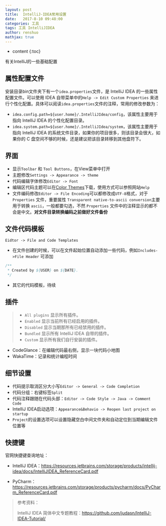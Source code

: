 ```yaml
---
layout: post
title:  IntelliJ-IDEA常用设置
date:   2017-8-10 09:48:00
categories: 工具
tags: 工具 IntelliJIDEA
author: renshuo
mathjax: true
---
```


* content
{:toc}

有关IntelliJ的一些基础配置

<!--more-->

## 属性配置文件

安装目录bin文件夹下有一个`idea.properties`文件，是 IntelliJ IDEA 的一些属性配置文件。可以使用 IDEA 自带菜单中的`Help -> Edit Custom Properties` 来进行个性化配置。具体可以阅读`idea.properties`文件的注释，常用的修改参数为：

- `idea.config.path=${user.home}/.IntelliJIdea/config`，该属性主要用于指向 IntelliJ IDEA 的个性化配置目录。
- `idea.system.path=${user.home}/.IntelliJIdea/system`，该属性主要用于指向 IntelliJ IDEA 的系统文件目录，如果你的项目很多，则该目录会很大，如果你的 C 盘空间不够的时候，还是建议把该目录转移到其他盘符下。

## 界面

- 显示`Toolbar` 和 `Tool Buttons`，在View菜单中打开
- 主题修改`Settings -> Appearance -> theme`
- 代码编辑字体修改`Editor -> Font`
- 编辑区代码主题可以在[Color Themes](http://color-themes.com/?view=index)下载，使用方式可以参照网站`Help`
- 文件编码修改`Editor -> File Encoding`可以都修改成`UTF-8`格式，对于 `Properties` 文件，重要属性 `Transparent native-to-ascii conversion`主要用于转换 `ascii`，一般都要勾选，不然 `Properties` 文件中的注释显示的都不会是中文。**对文件目录转换编码之前做好文件备份**

## 文件代码模板

`Eidtor -> File and Code Templates`

- 在文件创建的时候，可以在文件起始位置自动添加一些代码，例如`Includes->File Header` 可添加

``` java
/**
 * Created by ${USER} on ${DATE}.
 */
```
- 其它的代码模板，待续

## 插件

> - `All plugins` 显示所有插件。
> - `Enabled` 显示当前所有已经启用的插件。
> - `Disabled` 显示当期那所有已经禁用的插件。
> - `Bundled` 显示所有 IntelliJ IDEA 自带的插件。
> - `Custom` 显示所有我们自行安装的插件。

- CodeGlance：在编辑代码最右侧，显示一块代码小地图
- WakaTime：记录和统计编程时间

## 细节设置

- 代码提示取消区分大小写`Editor -> General -> Code Completion`
- 代码分组：右键标签`Split`
- 代码注释跟随在代码头部：`Editor -> Code Style -> Java -> Comment Code`
- IntelliJ IDEA启动选项：`Appearance&Behavio -> Reopen last project on startup`
- `Project`的设置选项可以设置隐藏空白中间文件夹和自动定位到当期编辑文件位置等

## 快捷键

官网快捷键查询地址：

- IntelliJ IDEA：https://resources.jetbrains.com/storage/products/intellij-idea/docs/IntelliJIDEA_ReferenceCard.pdf


- PyCharm：https://resources.jetbrains.com/storage/products/pycharm/docs/PyCharm_ReferenceCard.pdf




> 参考资料：
>
> IntelliJ IDEA 简体中文专题教程：https://github.com/judasn/IntelliJ-IDEA-Tutorial/